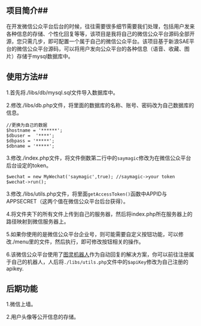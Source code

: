 ## 项目简介##

在开发微信公众平台后台的时候，往往需要很多细节需要我们处理，包括用户发来各种信息的存储、个性化回复等等，该项目是我将自己的微信公众平台源码全部开源，您只需几步，即可配置一个属于自己的微信公众平台。该项目基于新浪SAE平台的微信公众平台源码，可以将用户发向公众平台的各种信息（语音、收藏、图片）存储于mysql数据库中。

## 使用方法##

1.首先将./libs/db/mysql.sql文件导入数据库中。

2.修改./libs/db.php文件，将里面的数据库的名称、账号、密码改为自己数据库的信息。

	//更换为自己的数据
	$hostname = '******';
	$dbuser =  '****';
	$dbpass = '*****';
	$dbname = '*****'; 
	

3.修改./index.php文件，将文件倒数第二行中的`saymagic`修改为在微信公众平台后台设定的token。

	$wechat = new MyWechat('saymagic',true); //saymagic->your token
  	$wechat->run();

3.修改./libs/utils.php文件，将里面`getAccessToken()`函数中APPID与APPSECRET（这两个值在微信公众平台后台获得）。

4.将文件夹下的所有文件上传到自己的服务器，然后将index.php所在服务器上的路径映射到微信服务器上。

5.如果你使用的是微信公众平台企业号，则可能需要自定义按钮功能，可以修改./menu里的文件，然后执行，即可修改按钮相关的操作。

6.该微信公众平台使用了[图灵机器人](http://www.tuling123.com/)作为自动回复的解决方案，你可以前往注册属于自己的机器人，人后将`./libs/utils.php`文件中的`$apiKey`修改为自己注册的apikey.


## 后期功能

1.微信上墙。

2.用户头像等公开信息的存储。